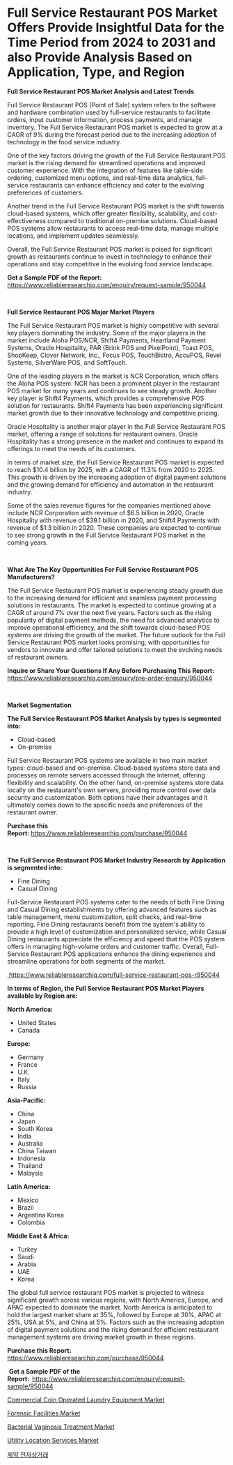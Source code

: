 <p><h1>Full Service Restaurant POS Market Offers Provide Insightful Data for the Time Period from 2024 to 2031 and also Provide Analysis Based on Application, Type, and Region</h1></p><p><strong>Full Service Restaurant POS Market Analysis and Latest Trends</strong></p>
<p><p>Full Service Restaurant POS (Point of Sale) system refers to the software and hardware combination used by full-service restaurants to facilitate orders, input customer information, process payments, and manage inventory. The Full Service Restaurant POS market is expected to grow at a CAGR of 9% during the forecast period due to the increasing adoption of technology in the food service industry.</p><p>One of the key factors driving the growth of the Full Service Restaurant POS market is the rising demand for streamlined operations and improved customer experience. With the integration of features like table-side ordering, customized menu options, and real-time data analytics, full-service restaurants can enhance efficiency and cater to the evolving preferences of customers.</p><p>Another trend in the Full Service Restaurant POS market is the shift towards cloud-based systems, which offer greater flexibility, scalability, and cost-effectiveness compared to traditional on-premise solutions. Cloud-based POS systems allow restaurants to access real-time data, manage multiple locations, and implement updates seamlessly.</p><p>Overall, the Full Service Restaurant POS market is poised for significant growth as restaurants continue to invest in technology to enhance their operations and stay competitive in the evolving food service landscape.</p></p>
<p><strong>Get a Sample PDF of the Report:&nbsp;</strong> <a href="https://www.reliableresearchiq.com/enquiry/request-sample/950044">https://www.reliableresearchiq.com/enquiry/request-sample/950044</a></p>
<p>&nbsp;</p>
<p><strong>Full Service Restaurant POS Major Market Players</strong></p>
<p><p>The Full Service Restaurant POS market is highly competitive with several key players dominating the industry. Some of the major players in the market include Aloha POS/NCR, Shift4 Payments, Heartland Payment Systems, Oracle Hospitality, PAR (Brink POS and PixelPoint), Toast POS, ShopKeep, Clover Network, Inc., Focus POS, TouchBistro, AccuPOS, Revel Systems, SilverWare POS, and SoftTouch.</p><p>One of the leading players in the market is NCR Corporation, which offers the Aloha POS system. NCR has been a prominent player in the restaurant POS market for many years and continues to see steady growth. Another key player is Shift4 Payments, which provides a comprehensive POS solution for restaurants. Shift4 Payments has been experiencing significant market growth due to their innovative technology and competitive pricing.</p><p>Oracle Hospitality is another major player in the Full Service Restaurant POS market, offering a range of solutions for restaurant owners. Oracle Hospitality has a strong presence in the market and continues to expand its offerings to meet the needs of its customers.</p><p>In terms of market size, the Full Service Restaurant POS market is expected to reach $10.4 billion by 2025, with a CAGR of 11.3% from 2020 to 2025. This growth is driven by the increasing adoption of digital payment solutions and the growing demand for efficiency and automation in the restaurant industry.</p><p>Some of the sales revenue figures for the companies mentioned above include NCR Corporation with revenue of $6.5 billion in 2020, Oracle Hospitality with revenue of $39.1 billion in 2020, and Shift4 Payments with revenue of $1.3 billion in 2020. These companies are expected to continue to see strong growth in the Full Service Restaurant POS market in the coming years.</p></p>
<p>&nbsp;</p>
<p><strong>What Are The Key Opportunities For Full Service Restaurant POS Manufacturers?</strong></p>
<p><p>The Full Service Restaurant POS market is experiencing steady growth due to the increasing demand for efficient and seamless payment processing solutions in restaurants. The market is expected to continue growing at a CAGR of around 7% over the next five years. Factors such as the rising popularity of digital payment methods, the need for advanced analytics to improve operational efficiency, and the shift towards cloud-based POS systems are driving the growth of the market. The future outlook for the Full Service Restaurant POS market looks promising, with opportunities for vendors to innovate and offer tailored solutions to meet the evolving needs of restaurant owners.</p></p>
<p><strong>Inquire or Share Your Questions If Any Before Purchasing This Report:</strong> <a href="https://www.reliableresearchiq.com/enquiry/pre-order-enquiry/950044">https://www.reliableresearchiq.com/enquiry/pre-order-enquiry/950044</a></p>
<p>&nbsp;</p>
<p><strong>Market Segmentation</strong></p>
<p><strong>The Full Service Restaurant POS Market Analysis by types is segmented into:</strong></p>
<p><ul><li>Cloud-based</li><li>On-premise</li></ul></p>
<p><p>Full Service Restaurant POS systems are available in two main market types: cloud-based and on-premise. Cloud-based systems store data and processes on remote servers accessed through the internet, offering flexibility and scalability. On the other hand, on-premise systems store data locally on the restaurant's own servers, providing more control over data security and customization. Both options have their advantages and it ultimately comes down to the specific needs and preferences of the restaurant owner.</p></p>
<p><strong>Purchase this Report:&nbsp;</strong><a href="https://www.reliableresearchiq.com/purchase/950044">https://www.reliableresearchiq.com/purchase/950044</a></p>
<p>&nbsp;</p>
<p><strong>The Full Service Restaurant POS Market Industry Research by Application is segmented into:</strong></p>
<p><ul><li>Fine Dining</li><li>Casual Dining</li></ul></p>
<p><p>Full-Service Restaurant POS systems cater to the needs of both Fine Dining and Casual Dining establishments by offering advanced features such as table management, menu customization, split checks, and real-time reporting. Fine Dining restaurants benefit from the system's ability to provide a high level of customization and personalized service, while Casual Dining restaurants appreciate the efficiency and speed that the POS system offers in managing high-volume orders and customer traffic. Overall, Full-Service Restaurant POS applications enhance the dining experience and streamline operations for both segments of the market.</p></p>
<p><a href="https://www.reliableresearchiq.com/full-service-restaurant-pos-r950044">&nbsp;https://www.reliableresearchiq.com/full-service-restaurant-pos-r950044</a></p>
<p><strong>In terms of Region, the Full Service Restaurant POS Market Players available by Region are:</strong></p>
<p>
    <p> <strong> North America: </strong>
        <ul>
            <li>United States</li>
            <li>Canada</li>
        </ul>
        </p> 
    <p> <strong> Europe: </strong>
        <ul>
            <li>Germany</li>
            <li>France</li>
            <li>U.K.</li>
            <li>Italy</li>
            <li>Russia</li>
        </ul>
        </p> 
    <p> <strong> Asia-Pacific: </strong>
        <ul>
            <li>China</li>
            <li>Japan</li>
            <li>South Korea</li>
            <li>India</li>
            <li>Australia</li>
            <li>China Taiwan</li>
            <li>Indonesia</li>
            <li>Thailand</li>
            <li>Malaysia</li>
        </ul>
        </p> 
    <p> <strong> Latin America: </strong>
        <ul>
            <li>Mexico</li>
            <li>Brazil</li>
            <li>Argentina Korea</li>
            <li>Colombia</li>
        </ul>
        </p> 
    <p> <strong> Middle East & Africa: </strong>
        <ul>
            <li>Turkey</li>
            <li>Saudi</li>
            <li>Arabia</li>
            <li>UAE</li>
            <li>Korea</li>
        </ul>
    </p>
    </p>
<p><p>The global full service restaurant POS market is projected to witness significant growth across various regions, with North America, Europe, and APAC expected to dominate the market. North America is anticipated to hold the largest market share at 35%, followed by Europe at 30%, APAC at 25%, USA at 5%, and China at 5%. Factors such as the increasing adoption of digital payment solutions and the rising demand for efficient restaurant management systems are driving market growth in these regions.</p></p>
<p><strong>Purchase this Report: </strong><a href="https://www.reliableresearchiq.com/purchase/950044">https://www.reliableresearchiq.com/purchase/950044</a></p>
<p>&nbsp;<strong>Get a Sample PDF of the Report:&nbsp;&nbsp;</strong><a href="https://www.reliableresearchiq.com/enquiry/request-sample/950044">https://www.reliableresearchiq.com/enquiry/request-sample/950044</a></p>
<p><strong></strong></p>
<p><p><a href="https://medium.com/@billyrice626/deep-dive-into-the-commercial-coin-operated-laundry-equipment-market-itstrends-market-9992e8c8a966">Commercial Coin Operated Laundry Equipment Market</a></p><p><a href="https://medium.com/@felipestehr/comprehensive-analysis-of-the-global-forensic-facilities-market-growth-trends-market-forecasts-25f74266ebc0">Forensic Facilities Market</a></p><p><a href="https://github.com/dimitrishawkinswaynenp91rgz/Market-Research-Report-List-4/blob/main/bacterial-vaginosis-treatment-market.md">Bacterial Vaginosis Treatment Market</a></p><p><a href="https://github.com/changoleonlaverguenzanoexiste/Market-Research-Report-List-4/blob/main/utility-location-services-market.md">Utility Location Services Market</a></p><p><a href="https://github.com/vss5505pa7z1p/Market-Research-Report-List-3/blob/main/782459381545.md">제약 전자상거래</a></p></p>